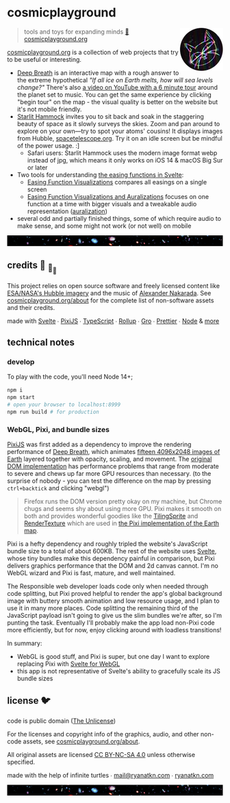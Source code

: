 # cosmicplayground

[<img src="/src/assets/characters/cosmic-kitty.webp" align="right" width="100">](https://www.cosmicplayground.org)

> tools and toys for expanding minds
> [:milky_way: cosmicplayground.org](https://www.cosmicplayground.org)

[cosmicplayground.org](https://www.cosmicplayground.org)
is a collection of web projects that try to be useful or interesting.

- [Deep Breath](https://www.cosmicplayground.org/deep-breath)
  is an interactive map with a rough answer to the extreme hypothetical
  _"If all ice on Earth melts, how will sea levels change?"_
  There's also
  [a video on YouTube with a 6 minute tour](https://www.youtube.com/watch?v=7xEPqg-Kyg4)
  around the planet set to music.
  You can get the same experience by clicking "begin tour" on the map -
  the visual quality is better on the website but it's not mobile friendly.
- [Starlit Hammock](https://www.cosmicplayground.org/starlit-hammock)
  invites you to sit back and soak in the staggering beauty of space
  as it slowly surveys the skies.
  Zoom and pan around to explore on your own—try to spot your atoms' cousins!
  It displays images from Hubble, [spacetelescope.org](https://www.spacetelescope.org/about/).
  Try it on an idle screen but be mindful of the power usage. :]
  - Safari users: Starlit Hammock uses the modern image format webp instead of jpg,
    which means it only works on iOS 14 & macOS Big Sur or later
- Two tools for understanding
  [the easing functions in Svelte](https://svelte.dev/docs#svelte_easing):
  - [Easing Function Visualizations](https://www.cosmicplayground.org/easings-1)
    compares all easings on a single screen
  - [Easing Function Visualizations and Auralizations](https://www.cosmicplayground.org/easings-2)
    focuses on one function at a time with bigger visuals and a tweakable audio representation
    ([auralization](https://en.wikipedia.org/wiki/Auralization))
- several odd and partially finished things, some of which require audio to make sense,
  and some might not work (or not well) on mobile

[![galaxies](/src/assets/space/galaxies-banner.jpg)](/src/assets/space/galaxies.jpg)

## credits :turtle: <sub>:turtle:</sub><sub><sub>:turtle:</sub></sub>

This project relies on open source software and
freely licensed content like [ESA/NASA's Hubble imagery](https://www.spacetelescope.org)
and the music of [Alexander Nakarada](https://www.serpentsoundstudios.com).
See [cosmicplayground.org/about](https://www.cosmicplayground.org/about)
for the complete list of non-software assets and their credits.

made with [Svelte](https://github.com/sveltejs/svelte) ∙
[PixiJS](https://github.com/pixijs/pixi.js) ∙
[TypeScript](https://github.com/microsoft/TypeScript) ∙
[Rollup](https://github.com/rollup/rollup) ∙
[Gro](https://github.com/feltcoop/gro) ∙
[Prettier](https://github.com/prettier/prettier) ∙
[Node](https://nodejs.org) & [more](package.json)

## technical notes

### develop

To play with the code, you'll need Node 14+;

```bash
npm i
npm start
# open your browser to localhost:8999
npm run build # for production
```

### WebGL, Pixi, and bundle sizes

[PixiJS](https://github.com/pixijs/pixi.js) was first added as a dependency to improve
the rendering performance of [Deep Breath](https://www.cosmicplayground.org/deep-breath),
which animates [fifteen 4096x2048 images of Earth](/src/assets/earth/)
layered together with opacity, scaling, and movement.
The [original DOM implementation](/src/portals/deep-breath/EarthViewerDom.svelte)
has performance problems that range from moderate to severe
and chews up far more GPU resources than necessary.
(to the surprise of nobody -
you can test the difference on the map by pressing `ctrl+backtick` and clicking "webgl")

> Firefox runs the DOM version pretty okay on my machine,
> but Chrome chugs and seems shy about using more GPU.
> Pixi makes it smooth on both and provides wonderful goodies like the
> [TilingSprite](http://pixijs.download/release/docs/PIXI.TilingSprite.html)
> and [RenderTexture](http://pixijs.download/release/docs/PIXI.RenderTexture.html)
> which are used in
> [the Pixi implementation of the Earth map](/src/portals/deep-breath/EarthViewerPixi.svelte).

Pixi is a hefty dependency and roughly tripled the website's JavaScript bundle size
to a total of about 600KB.
The rest of the website uses [Svelte](https://svelte.dev),
whose tiny bundles make this dependency painful in comparison,
but Pixi delivers graphics performance that the DOM and 2d canvas cannot.
I'm no WebGL wizard and Pixi is fast, mature, and well maintained.

The Responsible web developer loads code only when needed through code splitting,
but Pixi proved helpful to render the app's global background image
with buttery smooth animation and low resource usage,
and I plan to use it in many more places.
Code splitting the remaining third of the JavaScript payload
isn't going to give us the slim bundles we're after, so I'm punting the task.
Eventually I'll probably make the app load non-Pixi code more efficiently,
but for now, enjoy clicking around with loadless transitions!

In summary:

- WebGL is good stuff, and Pixi is super, but one day I want to explore replacing Pixi
  with [Svelte for WebGL](https://github.com/sveltejs/gl)
- this app is not representative of Svelte's ability to gracefully scale its JS bundle sizes

## license 🐦

code is public domain ([The Unlicense](license))

For the licenses and copyright info of the
graphics, audio, and other non-code assets,
see [cosmicplayground.org/about](https://www.cosmicplayground.org/about).

All original assets are licensed
[CC BY-NC-SA 4.0](https://creativecommons.org/licenses/by-nc-sa/4.0/)
unless otherwise specified.

made with the help of infinite turtles ∙
<mail@ryanatkn.com> ∙ [ryanatkn.com](https://www.ryanatkn.com)

[![galaxies](/src/assets/space/galaxies-banner.jpg)](/src/assets/space/galaxies.jpg)
